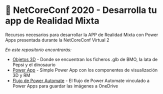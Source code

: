 # 🚀 NetCoreConf 2020 - Desarrolla tu app de Realidad Mixta 

Recursos necesarios para desarrollar la APP de Realidad Mixta con Power Apps presentada durante la NetCoreConf Virtual 2

_En este repositorio encontrarás:_

* [Objetos 3D](https://github.com/Imari91/NetCoreConf-MR_App/tree/master/Modelos%203D) - Donde se encuentran los ficheros .glb de BMO, la lata de Pepsi y el dinosaurio
* [Power App](https://github.com/Imari91/NetCoreConf-MR_App/blob/master/My%203D%20app.msapp) - Simple Power App con los componentes de visualización 3D y RM
* [Flujo de Power Automate](https://github.com/Imari91/NetCoreConf-MR_App/blob/master/Save_MRPhotos.zip) - El flujo de Power Automate vinculado a Power Apps para guardar las imágenes a OneDrive

